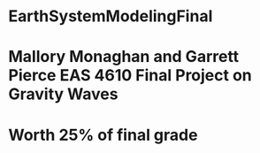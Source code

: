 # EarthSystemModelingFinal

# Mallory Monaghan and Garrett Pierce EAS 4610 Final Project on Gravity Waves 

# Worth 25% of final grade 
